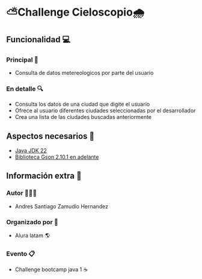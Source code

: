 # ⛅Challenge Cieloscopio🌧️


## Funcionalidad 💻
### Principal 🔭
- Consulta de datos metereologicos por parte del usuario
### En detalle 🔍
- Consulta los datos de una ciudad que digite el usuario
- Ofrece al usuario diferentes ciudades seleccionadas por el desarrollador
- Crea una lista de las ciudades buscadas anteriormente

## Aspectos necesarios 📲
- <a href="https://www.oracle.com/br/java/technologies/downloads/">Java JDK 22</a>
- <a href="https://central.sonatype.com/artifact/com.google.code.gson/gson?smo=true">Biblioteca Gson 2.10.1 en adelante</a>

## Información extra 📁

### Autor 👨🏻‍💻
- Andres Santiago Zamudio Hernandez
### Organizado por 🌁
- Alura latam 🌎
### Evento 📋
- Challenge bootcamp java 1 ☕
